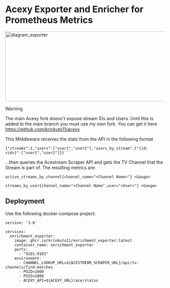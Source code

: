 # Acexy Exporter and Enricher for Prometheus Metrics
<img width="621" height="221" alt="diagram_exporter" src="https://github.com/user-attachments/assets/40dd6e0e-9adb-428a-a913-0a585441913e" />

> [!WARNING]  
> The main Acexy fork doesn't expose stream IDs and Users. Until this is added to the main branch you must use my own fork.
> You can get it here https://github.com/krinkuto11/acexy

This Middleware receives the stats from the API in the following format
```
{"streams":1,"users":["user1","user2"],"users_by_stream":{"{id: <id>}":["user1","user2"]}}```
```

...then queries the Acestream Scraper API and gets the TV Channel that the Stream is part of.
The resulting metrics are:
```
active_streams_by_channel{channel_name="<Channel Name>"} <Gauge>
```
```
streams_by_user{channel_name="<Channel Name",user="<User>"} <Gauge>
```
## Deployment
Use the following docker-compose project:
```
version: '3.8'

services:
  enrichment_exporter:
    image: ghcr.io/krinkuto11/enrichment_exporter:latest
    container_name: enrichment_exporter
    ports:
      - "9101:9101"
    environment:
      - CHANNEL_LOOKUP_URL=${ACESTREAM_SCRAPER_URL}/api/tv-channels/find-matches
      - PGID=1000
      - PUID=1000
      - ACEXY_API=${ACEXY_URL}/ace/status
```





